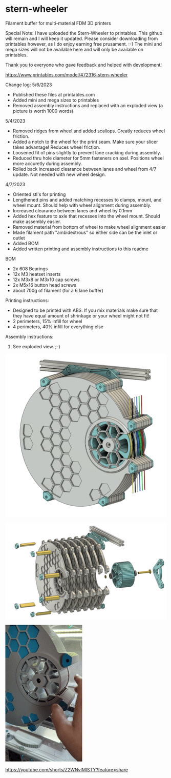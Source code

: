 # stern-wheeler
Filament buffer for multi-material FDM 3D printers

Special Note:
I have uploaded the Stern-Wheeler to printables. This github will remain and I will keep it updated. Please consider downloading from printables however, as I do enjoy earning free prusament. :-) The mini and mega sizes will not be available here and will only be available on printables.

Thank you to everyone who gave feedback and helped with development!

https://www.printables.com/model/472316-stern-wheeler

Change log:
5/6/2023
- Published these files at printables.com
- Added mini and mega sizes to printables
- Removed assembly instructions and replaced with an exploded view (a picture is worth 1000 words)

5/4/2023
- Removed ridges from wheel and added scallops. Greatly reduces wheel friction.
- Added a notch to the wheel for the print seam. Make sure your slicer takes advantage! Reduces wheel friction.
- Loosened fit of pins slightly to prevent lane cracking during assembly. 
- Reduced thru hole diameter for 5mm fasteners on axel. Positions wheel more accuretly during assembly.
- Rolled back increased clearance between lanes and wheel from 4/7 update. Not needed with new wheel design.

4/7/2023
- Oriented stl's for printing
- Lengthened pins and added matching recesses to clamps, mount, and wheel mount. Should help with wheel alignment during assembly.
- Increased clearance between lanes and wheel by 0.1mm
- Added hex feature to axle that recesses into the wheel mount. Should make assembly easier.
- Removed material from bottom of wheel to make wheel alignment easier
- Made filament path "ambidextrous" so either side can be the inlet or outlet
- Added BOM
- Added written printing and assembly instructions to this readme

BOM
- 2x 608 Bearings
- 12x M3 heatset inserts
- 12x M3x8 or M3x10 cap screws
- 2x M5x16 button head screws
- about 700g of filament (for a 6 lane buffer)

Printing instructions:
- Designed to be printed with ABS. If you mix materials make sure that they have equal amount of shrinkage or your wheel might not fit!
- 2 perimeters, 15% infill for wheel
- 4 perimeters, 40% infill for everything else

Assembly instructions:
1) See exploded view. ;-)

![cad1.png](/PICS/cad1.png)

![explode.png](/PICS/explode.png)

![spin.gif](/PICS/spin.gif)

https://youtube.com/shorts/Z2WNvIMlSTY?feature=share
